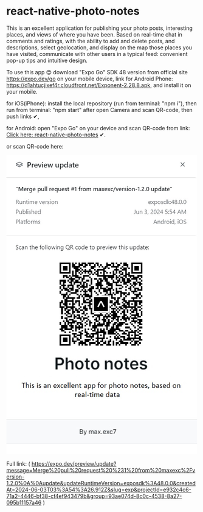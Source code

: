 # react-native-photo-notes

This is an excellent application for publishing your photo posts, interesting places, and views of where you have been.
Based on real-time chat in comments and ratings, with the ability to add and delete posts, and descriptions,
select geolocation, and display on the map those places you have visited, communicate with other users in a
typical feed: convenient pop-up tips and intuitive design.

To use this app 😊 download "Expo Go" SDK 48 version from official site https://expo.dev/go on your mobile device, link for Android Phone: https://d1ahtucjixef4r.cloudfront.net/Exponent-2.28.8.apk, and install it on your mobile.

for iOS(iPhone):
install the local repository (run from terminal: "npm i"), then run from terminal: "npm start" after
open Camera and scan QR-code, then push links ✔,

for Android:
open "Expo Go" on your device and scan QR-code from link:
[Click here: react-native-photo-notes](https://expo.dev/preview/update?message=Merge%20pull%20request%20%231%20from%20maxexc%2Fversion-1.2.0%0A%0Aupdate&updateRuntimeVersion=exposdk%3A48.0.0&createdAt=2024-06-03T03%3A54%3A26.912Z&slug=exp&projectId=e932c4c6-71a2-4446-bf38-cf4ef943479b&group=93ae074d-8c0c-4538-8a27-095b11157a46)
✔.

or scan QR-code here:

![QR-code for Andriod](https://github.com/maxexc/react-native-photo-notes/blob/main/assets/Update_SDK48.jpg)

Full link: ( https://expo.dev/preview/update?message=Merge%20pull%20request%20%231%20from%20maxexc%2Fversion-1.2.0%0A%0Aupdate&updateRuntimeVersion=exposdk%3A48.0.0&createdAt=2024-06-03T03%3A54%3A26.912Z&slug=exp&projectId=e932c4c6-71a2-4446-bf38-cf4ef943479b&group=93ae074d-8c0c-4538-8a27-095b11157a46 )
